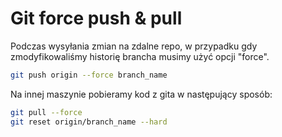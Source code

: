 Git force push & pull
=====================

Podczas wysyłania zmian na zdalne repo, w przypadku gdy zmodyfikowaliśmy historię brancha musimy użyć opcji "force".

``` bash
git push origin --force branch_name
```

Na innej maszynie pobieramy kod z gita w następujący sposób:

``` bash
git pull --force
git reset origin/branch_name --hard
```